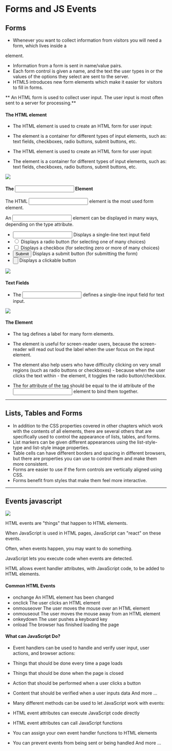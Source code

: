 # Forms and JS Events 
## Forms
- Whenever you want to collect information from
visitors you will need a form, which lives inside a

**<form>** element.

-  Information from a form is sent in name/value pairs.
- Each form control is given a name, and the text the
user types in or the values of the options they select
are sent to the server.
- HTML5 introduces new form elements which make it
easier for visitors to fill in forms. 

** An HTML form is used to collect user input. The user input is most often sent to a server for processing.**

#### The HTML <form> element

- The HTML **<form>** element is used to create an HTML form for user input:

- The **<form>** element is a container for different types of input elements, such as: text fields, checkboxes, radio buttons, submit buttons, etc. 

- The HTML **<form>** element is used to create an HTML form for user input:

- The **<form>** element is a container for different types of input elements, such as: text fields, checkboxes, radio buttons, submit buttons, etc. 

![](https://www.tutorialbrain.com/wp-content/uploads/2019/01/HTML-Form.jpg)

#### The <input> Element

The HTML **<input>** element is the most used form element.

An **<input>** element can be displayed in many ways, depending on the type attribute. 

- **<input type="text">**	Displays a single-line text input field
- **<input type="radio">**	Displays a radio button (for selecting one of many choices)
- **<input type="checkbox">**	Displays a checkbox (for selecting zero or more of many choices)
- **<input type="submit">**	Displays a submit button (for submitting the form)
- **<input type="button">**	Displays a clickable button 




![](https://i.ytimg.com/vi/MKSQYsLLFEo/maxresdefault.jpg)

#### Text Fields 

- The **<input type="text">** defines a single-line input field for text input. 


![](https://i.ytimg.com/vi/U8YshrNwN8I/maxresdefault.jpg)

#### The <label> Element


- The **<label>** tag defines a label for many form elements.

- The **<label>** element is useful for screen-reader users, because the screen-reader will read out loud the label when the user focus on the input element.

- The **<label>** element also help users who have difficulty clicking on very small regions (such as radio buttons or checkboxes) - because when the user clicks the text within - the **<label>** element, it toggles the radio button/checkbox.

- The for attribute of the **<label>** tag should be equal to the id attribute of the **<input>** element to bind them together.




---------------------------------------------

## Lists, Tables and Forms  

-  In addition to the CSS properties covered in other
chapters which work with the contents of all elements,
there are several others that are specifically used to
control the appearance of lists, tables, and forms.
-  List markers can be given different appearances
using the list-style-type and list-style image
properties.
-  Table cells can have different borders and spacing in
different browsers, but there are properties you can
use to control them and make them more consistent.
- Forms are easier to use if the form controls are
vertically aligned using CSS.
-  Forms benefit from styles that make them feel more
interactive. 
-------------------------------------------

## Events javascript
![](https://data-flair.training/blogs/wp-content/uploads/sites/2/2019/07/JavaScript-Event-Types.jpg) 

HTML events are "things" that happen to HTML elements.

When JavaScript is used in HTML pages, JavaScript can "react" on these events. 

Often, when events happen, you may want to do something.

JavaScript lets you execute code when events are detected.

HTML allows event handler attributes, with JavaScript code, to be added to HTML elements. 

#### Common HTML Events

- onchange	An HTML element has been changed
- onclick	The user clicks an HTML element
- onmouseover	The user moves the mouse over an HTML element
- onmouseout	The user moves the mouse away from an HTML element
- onkeydown	The user pushes a keyboard key
- onload	The browser has finished loading the page



#### What can JavaScript Do?
- Event handlers can be used to handle and verify user input, user actions, and browser actions:

- Things that should be done every time a page loads
- Things that should be done when the page is closed
- Action that should be performed when a user clicks a button
- Content that should be verified when a user inputs data
And more ...
- Many different methods can be used to let JavaScript work with events:

- HTML event attributes can execute JavaScript code directly
- HTML event attributes can call JavaScript functions
- You can assign your own event handler functions to HTML elements
- You can prevent events from being sent or being handled
And more ...


